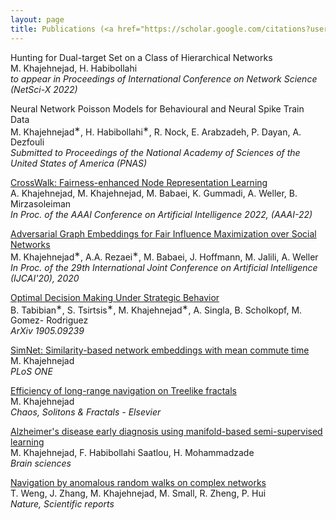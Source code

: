 ```yaml
---
layout: page
title: Publications (<a href="https://scholar.google.com/citations?user=sNCC42QAAAAJ&hl=en&oi=ao"> <small> Google Scholar </small> </a>)
---
```

<!-- ### 2022 -->
<!-- --- -->


<a >Hunting for Dual-target Set on a Class of Hierarchical Networks </a> 
 <br />
 M. Khajehnejad, H. Habibollahi
<br />
<em>to appear in Proceedings of International Conference on Network Science (NetSci-X 2022)</em>


<a >Neural Network Poisson Models for Behavioural and Neural Spike Train Data </a> 
 <br />
 M. Khajehnejad<sup>∗</sup>, H. Habibollahi<sup>∗</sup>, R. Nock, E. Arabzadeh, P. Dayan, A. Dezfouli
<br />
<em>Submitted to Proceedings of the National Academy of Sciences of the United States of America (PNAS)</em>

<a href="https://arxiv.org/abs/2105.02725">CrossWalk: Fairness-enhanced Node Representation Learning </a> 
 <br />
 A. Khajehnejad, M. Khajehnejad, M. Babaei, K. Gummadi, A. Weller, B. Mirzasoleiman
<br />
<em>In Proc. of the AAAI Conference on Artificial Intelligence 2022, (AAAI-22)</em>
<!-- ### 2020 -->
<!-- --- -->


<a href="https://www.ijcai.org/Proceedings/2020/0594.pdf">Adversarial Graph Embeddings for Fair Influence Maximization over Social Networks </a> 
 <br />
 M. Khajehnejad<sup>∗</sup>, A.A. Rezaei<sup>∗</sup>, M. Babaei, J. Hoffmann, M. Jalili, A. Weller
<br />
<em>In Proc. of the 29th International Joint Conference on Artificial Intelligence (IJCAI'20), 2020</em>


<!-- ### 2019 -->
<!-- --- -->


<a href="https://arxiv.org/pdf/1905.09239.pdf">Optimal Decision Making Under Strategic Behavior </a> <br />
B. Tabibian<sup>∗</sup>, S. Tsirtsis<sup>∗</sup>, M. Khajehnejad<sup>∗</sup>, A. Singla, B. Scholkopf, M. Gomez- Rodriguez
<br />
<em>ArXiv 1905.09239</em>

<a href="https://journals.plos.org/plosone/article?id=10.1371/journal.pone.0221172">SimNet: Similarity-based network embeddings with mean commute time </a> <br />
M. Khajehnejad<br />
<em>PLoS ONE</em>


<a href="https://www.sciencedirect.com/science/article/pii/S096007791930075X">Efficiency of long-range navigation on Treelike fractals </a> <br />
M. Khajehnejad<br />
<em>Chaos, Solitons & Fractals - Elsevier</em>  

<!-- ### 2017 -->
<!-- --- -->
<a href="https://www.mdpi.com/2076-3425/7/8/109/htm">Alzheimer's disease early diagnosis using manifold-based semi-supervised learning </a> <br />
M. Khajehnejad, F. Habibollahi Saatlou, H. Mohammadzade<br />
<em>Brain sciences</em>

<!-- ### 2016 -->
<!-- --- -->
<a href="https://www.sciencedirect.com/science/article/pii/S096007791930075X">Navigation by anomalous random walks on complex networks </a> <br />
T. Weng, J. Zhang, M. Khajehnejad, M. Small, R. Zheng, P. Hui<br />
<em>Nature, Scientific reports</em> 

<!--
My name is Inigo Montoya. I have the following qualities:

- I rock a great mustache
- I'm extremely loyal to my family

What else do you need?

### my history

To be honest, I'm having some trouble remembering right now, so why don't you just watch [my movie](http://en.wikipedia.org/wiki/The_Princess_Bride_%28film%29) and it will answer **all** your questions. -->
